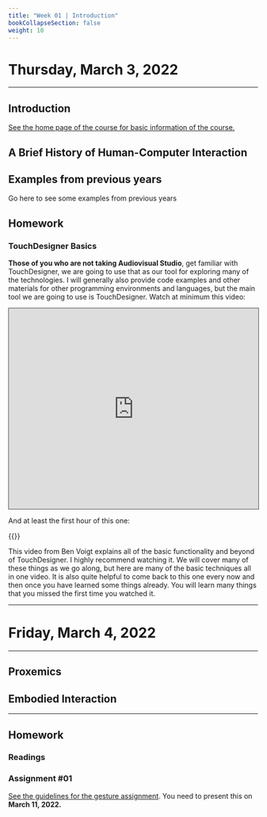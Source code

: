 ```yaml
---
title: "Week 01 | Introduction"
bookCollapseSection: false
weight: 10
---
```


# Thursday, March 3, 2022

---

## Introduction

[See the home page of the course for basic information of the course.](../)

## A Brief History of Human-Computer Interaction

## Examples from previous years

Go here to see some examples from previous years

## Homework

### TouchDesigner Basics

**Those of you who are not taking Audiovisual Studio**, get familiar with TouchDesigner, we are going to use that as our tool for exploring many of the technologies. I will generally also provide code examples and other materials for other programming environments and languages, but the main tool we are going to use is TouchDesigner. Watch at minimum this video:

<iframe src="https://aalto.cloud.panopto.eu/Panopto/Pages/Embed.aspx?id=51dc3ede-cf7d-47e9-ad5e-acdf0126d2e3&amp;autoplay=false&amp;offerviewer=true&amp;showtitle=true&amp;showbrand=false&amp;start=0&amp;interactivity=all" style="border: 1px solid #464646;" allowfullscreen="" allow="autoplay" width="100%" height="405"></iframe>

And at least the first hour of this one:

{{<youtube wmM1lCWtn6o>}}

This video from Ben Voigt explains all of the basic functionality and beyond of TouchDesigner. I highly recommend watching it. We will cover many of these things as we go along, but here are many of the basic techniques all in one video. It is also quite helpful to come back to this one every now and then once you have learned some things already. You will learn many things that you missed the first time you watched it.

---

# Friday, March 4, 2022

---

## Proxemics

## Embodied Interaction


---

## Homework

###

### Readings

### Assignment #01

[See the guidelines for the gesture assignment](../gesture-assignment/). You need to present this on **March 11, 2022.**

